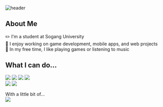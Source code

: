 ![header](https://capsule-render.vercel.app/api?type=venom&color=auto&height=250&section=header&text=Welcome!&fontSize=90&desc=I'm%20Kim-Yi%20Hyeon&descSize=45&descAlign=50&padding=50)
## About Me
✏️ I'm a student at Sogang University<br/>
🔭 I enjoy working on game development, mobile apps, and web projects<br/>
🎸 In my free time, I like playing games or listening to music<br/>
## What I can do...
<img src="https://img.shields.io/badge/c-%23A8B9CC.svg?&style=flat-square&logo=c&logoColor=black"/> <img src="https://img.shields.io/badge/c%2B%2B-%2300599C.svg?&style=flat-square&logo=c%2B%2B&logoColor=white"/> <img src="https://img.shields.io/badge/c%20sharp-5A29E4?style=flat-square&logo=c%20sharp&logoColor=white"/> <img src="https://img.shields.io/badge/unity-%23000000.svg?&style=flat-square&logo=unity&logoColor=white"/> <br/>
<img src="https://img.shields.io/badge/python-%233776AB.svg?&style=flat-square&logo=python&logoColor=white" /> <img src="https://img.shields.io/badge/java-%23007396.svg?&style=flat-square&logo=java&logoColor=white"/> <br/>

With a little bit of...<br/>
<img src="https://img.shields.io/badge/blender-%23F5792A.svg?&style=flat-square&logo=blender&logoColor=white"/>  

<!--
**kim-2h/kim-2h** is a ✨ _special_ ✨ repository because its `README.md` (this file) appears on your GitHub profile.

Here are some ideas to get you started:

- 🔭 I’m currently working on ...
- 🌱 I’m currently learning ...
- 👯 I’m looking to collaborate on ...
- 🤔 I’m looking for help with ...
- 💬 Ask me about ...
- 📫 How to reach me: ...
- 😄 Pronouns: ...
- ⚡ Fun fact: ...
-->

